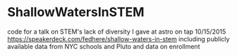 # ShallowWatersInSTEM
code for a talk on STEM's lack of diversity I gave at astro on tap 10/15/2015 https://speakerdeck.com/fedhere/shallow-waters-in-stem
including publicly available data from NYC schools and Pluto and data on enrollment
